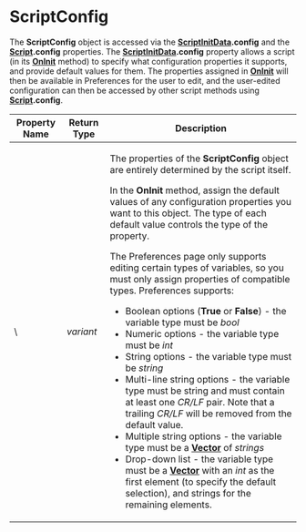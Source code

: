 # ScriptConfig

The **ScriptConfig** object is accessed via the **[ScriptInitData](scriptinitdata.md).config** and the **[Script](script.md).config** properties. The **[ScriptInitData](scriptinitdata.md).config** property allows a script (in its **[OnInit](../scripting_events/oninit.md)** method) to specify what configuration properties it supports, and provide default values for them. The properties assigned in **[OnInit](../scripting_events/oninit.md)** will then be available in Preferences for the user to edit, and the user-edited configuration can then be accessed by other script methods using **[Script](script.md).config**.  

<table>
<thead><tr><th>
Property Name</th><th>
Return Type</th><th>
Description
</th></tr></thead><tbody><tr><td>
\<configuration property\></td><td>

*variant*</td><td>

The properties of the **ScriptConfig** object are entirely determined by the script itself.

In the **OnInit** method, assign the default values of any configuration properties you want to this object. The type of each default value controls the type of the property.

The Preferences page only supports editing certain types of variables, so you must only assign properties of compatible types. Preferences supports:

- Boolean options (**True** or **False**) - the variable type must be *bool*
- Numeric options - the variable type must be *int*
- String options - the variable type must be *string*
- Multi-line string options - the variable type must be string and must contain at least one *CR/LF* pair. Note that a trailing *CR/LF* will be removed from the default value.
- Multiple string options - the variable type must be a **[Vector](vector.md)** of *strings*
- Drop-down list - the variable type must be a **[Vector](vector.md)** with an *int* as the first element (to specify the default selection), and strings for the remaining elements.
</td></tr></tbody>
</table>


